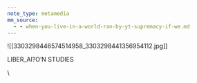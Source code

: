 ```yaml
---
note_type: metamedia
mm_source:
  - - when-you-live-in-a-world-ran-by-yt-supremacy-if-we.md
---
```


![[3303298446574514958_3303298441356954112.jpg]]

LIBER_AI?O’N STUDIES

\

